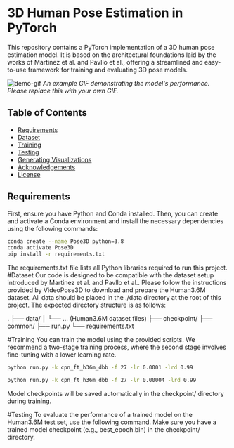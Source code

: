 # 3D Human Pose Estimation in PyTorch

This repository contains a PyTorch implementation of a 3D human pose estimation model. It is based on the architectural foundations laid by the works of Martinez et al. and Pavllo et al., offering a streamlined and easy-to-use framework for training and evaluating 3D pose models.

![demo-gif](https://user-images.githubusercontent.com/your-username/your-repo/your-gif.gif) 
*An example GIF demonstrating the model's performance. Please replace this with your own GIF.*

## Table of Contents

- [Requirements](#requirements)
- [Dataset](#dataset)
- [Training](#training)
- [Testing](#testing)
- [Generating Visualizations](#generating-visualizations)
- [Acknowledgements](#acknowledgements)
- [License](#license)

## Requirements

First, ensure you have Python and Conda installed. Then, you can create and activate a Conda environment and install the necessary dependencies using the following commands:

```bash
conda create --name Pose3D python=3.8
conda activate Pose3D
pip install -r requirements.txt
```
The requirements.txt file lists all Python libraries required to run this project.
#Dataset
Our code is designed to be compatible with the dataset setup introduced by Martinez et al. and Pavllo et al..
Please follow the instructions provided by VideoPose3D to download and prepare the Human3.6M dataset. All data should be placed in the ./data directory at the root of this project.
The expected directory structure is as follows:


.
├── data/
│   └── ... (Human3.6M dataset files)
├── checkpoint/
├── common/
├── run.py
└── requirements.txt

#Training
You can train the model using the provided scripts. We recommend a two-stage training process, where the second stage involves fine-tuning with a lower learning rate.

```bash
python run.py -k cpn_ft_h36m_dbb -f 27 -lr 0.0001 -lrd 0.99
```

```bash
python run.py -k cpn_ft_h36m_dbb -f 27 -lr 0.00004 -lrd 0.99
```

Model checkpoints will be saved automatically in the checkpoint/ directory during training.

#Testing
To evaluate the performance of a trained model on the Human3.6M test set, use the following command. Make sure you have a trained model checkpoint (e.g., best_epoch.bin) in the checkpoint/ directory.


